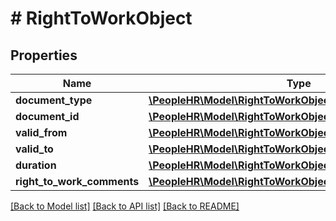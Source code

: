# # RightToWorkObject

## Properties

Name | Type | Description | Notes
------------ | ------------- | ------------- | -------------
**document_type** | [**\PeopleHR\Model\RightToWorkObjectDocumentType**](RightToWorkObjectDocumentType.md) |  | [optional]
**document_id** | [**\PeopleHR\Model\RightToWorkObjectDocumentId**](RightToWorkObjectDocumentId.md) |  | [optional]
**valid_from** | [**\PeopleHR\Model\RightToWorkObjectValidFrom**](RightToWorkObjectValidFrom.md) |  | [optional]
**valid_to** | [**\PeopleHR\Model\RightToWorkObjectValidTo**](RightToWorkObjectValidTo.md) |  | [optional]
**duration** | [**\PeopleHR\Model\RightToWorkObjectDuration**](RightToWorkObjectDuration.md) |  | [optional]
**right_to_work_comments** | [**\PeopleHR\Model\RightToWorkObjectRightToWorkComments**](RightToWorkObjectRightToWorkComments.md) |  | [optional]

[[Back to Model list]](../../README.md#models) [[Back to API list]](../../README.md#endpoints) [[Back to README]](../../README.md)
